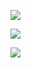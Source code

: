 ![](https://cdn.jsdelivr.net/gh/zevin02/picb@master/imgss/20221230211108.png)

![](https://cdn.jsdelivr.net/gh/zevin02/picb@master/imgss/20221230211153.png)

![](https://cdn.jsdelivr.net/gh/zevin02/picb@master/imgss/20221230211225.png)

